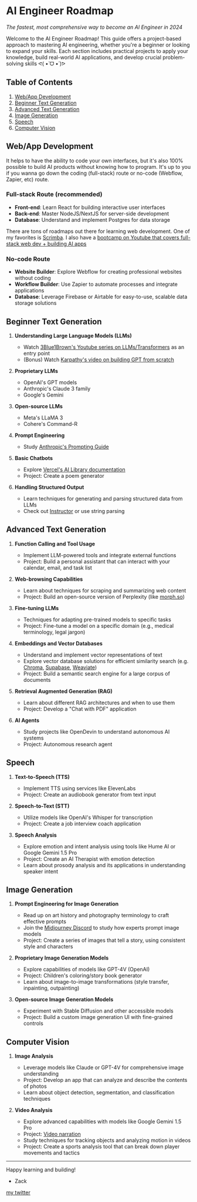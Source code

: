 # AI Engineer Roadmap

*The fastest, most comprehensive way to become an AI Engineer in 2024*

Welcome to the AI Engineer Roadmap! This guide offers a project-based approach to mastering AI engineering, whether you're a beginner or looking to expand your skills. Each section includes practical projects to apply your knowledge, build real-world AI applications, and develop crucial problem-solving skills ᕙ(  •̀ ᗜ •́  )ᕗ 

## Table of Contents
1. [Web/App Development](#webapp-development)
2. [Beginner Text Generation](#beginner-text-generation)
3. [Advanced Text Generation](#advanced-text-generation)
4. [Image Generation](#image-generation)
5. [Speech](#speech)
6. [Computer Vision](#computer-vision)

## Web/App Development

It helps to have the ability to code your own interfaces, but it's also 100% possible to build AI products without knowing how to program. It's up to you if you wanna go down the coding (full-stack) route or no-code (Webflow, Zapier, etc) route.

### Full-stack Route (recommended)
- **Front-end**: Learn React for building interactive user interfaces
- **Back-end**: Master NodeJS/NextJS for server-side development
- **Database**: Understand and implement Postgres for data storage

There are tons of roadmaps out there for learning web development. One of my favorites is [Scrimba](https://v2.scrimba.com/the-frontend-developer-career-path-c0j). I also have a [bootcamp on Youtube that covers full-stack web dev + building AI apps](https://www.youtube.com/watch?v=P0VuGgPBpjM)

### No-code Route
- **Website Builder**: Explore Webflow for creating professional websites without coding
- **Workflow Builder**: Use Zapier to automate processes and integrate applications
- **Database**: Leverage Firebase or Airtable for easy-to-use, scalable data storage solutions

## Beginner Text Generation

1. **Understanding Large Language Models (LLMs)**
   - Watch [3Blue1Brown's Youtube series on LLMs/Transformers](https://www.youtube.com/watch?v=wjZofJX0v4M) as an entry point
   - (Bonus) Watch [Karpathy's video on building GPT from scratch](https://youtu.be/kCc8FmEb1nY)

2. **Proprietary LLMs**
   - OpenAI's GPT models
   - Anthropic's Claude 3 family
   - Google's Gemini

3. **Open-source LLMs**
   - Meta's LLaMA 3
   - Cohere's Command-R

4. **Prompt Engineering**
   - Study [Anthropic's Prompting Guide](https://docs.anthropic.com/en/docs/build-with-claude/prompt-engineering/overview)

5. **Basic Chatbots**
   - Explore [Vercel's AI Library documentation](https://sdk.vercel.ai/docs/introduction)
   - Project: Create a poem generator

6. **Handling Structured Output**
   - Learn techniques for generating and parsing structured data from LLMs
   - Check out [Instructor](https://github.com/instructor-ai/instructor-js) or use string parsing

## Advanced Text Generation

1. **Function Calling and Tool Usage**
   - Implement LLM-powered tools and integrate external functions
   - Project: Build a personal assistant that can interact with your calendar, email, and task list

2. **Web-browsing Capabilities**
   - Learn about techniques for scraping and summarizing web content
   - Project: Build an open-source version of Perplexity (like [morph.so](https://morph.so))

3. **Fine-tuning LLMs**
   - Techniques for adapting pre-trained models to specific tasks
   - Project: Fine-tune a model on a specific domain (e.g., medical terminology, legal jargon)

4. **Embeddings and Vector Databases**
   - Understand and implement vector representations of text
   - Explore vector database solutions for efficient similarity search (e.g. [Chroma](https://www.trychroma.com/), [Supabase](https://supabase.com/vector), [Weaviate](https://weaviate.io/))
   - Project: Build a semantic search engine for a large corpus of documents

5. **Retrieval Augmented Generation (RAG)**
   - Learn about different RAG architectures and when to use them
   - Project: Develop a "Chat with PDF" application

6. **AI Agents**
   - Study projects like OpenDevin to understand autonomous AI systems
   - Project: Autonomous research agent

## Speech

1. **Text-to-Speech (TTS)**
   - Implement TTS using services like ElevenLabs
   - Project: Create an audiobook generator from text input

2. **Speech-to-Text (STT)**
   - Utilize models like OpenAI's Whisper for transcription
   - Project: Create a job interview coach application

3. **Speech Analysis**
   - Explore emotion and intent analysis using tools like Hume AI or Google Gemini 1.5 Pro
   - Project: Create an AI Therapist with emotion detection
   - Learn about prosody analysis and its applications in understanding speaker intent

## Image Generation

1. **Prompt Engineering for Image Generation**
   - Read up on art history and photography terminology to craft effective prompts
   - Join the [Midjourney Discord](https://discord.gg/midjourney) to study how experts prompt image models
   - Project: Create a series of images that tell a story, using consistent style and characters

2. **Proprietary Image Generation Models**
   - Explore capabilities of models like GPT-4V (OpenAI)
   - Project: Children's coloring/story book generator
   - Learn about image-to-image transformations (style transfer, inpainting, outpainting)

3. **Open-source Image Generation Models**
   - Experiment with Stable Diffusion and other accessible models
   - Project: Build a custom image generation UI with fine-grained controls

## Computer Vision

1. **Image Analysis**
   - Leverage models like Claude or GPT-4V for comprehensive image understanding
   - Project: Develop an app that can analyze and describe the contents of photos
   - Learn about object detection, segmentation, and classification techniques

2. **Video Analysis**
   - Explore advanced capabilities with models like Google Gemini 1.5 Pro
   - Project: [Video narration](https://cookbook.openai.com/examples/gpt_with_vision_for_video_understanding)
   - Study techniques for tracking objects and analyzing motion in videos
   - Project: Create a sports analysis tool that can break down player movements and tactics

---

Happy learning and building!

- Zack

[my twitter](https://x.com/wenquai)

